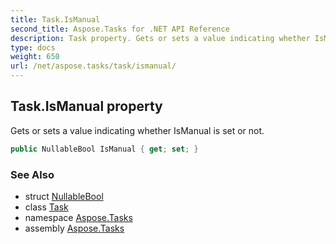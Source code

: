 ```yaml
---
title: Task.IsManual
second_title: Aspose.Tasks for .NET API Reference
description: Task property. Gets or sets a value indicating whether IsManual is set or not
type: docs
weight: 650
url: /net/aspose.tasks/task/ismanual/
---
```

## Task.IsManual property

Gets or sets a value indicating whether IsManual is set or not.

```csharp
public NullableBool IsManual { get; set; }
```

### See Also

* struct [NullableBool](../../nullablebool/)
* class [Task](../)
* namespace [Aspose.Tasks](../../task/)
* assembly [Aspose.Tasks](../../../)


